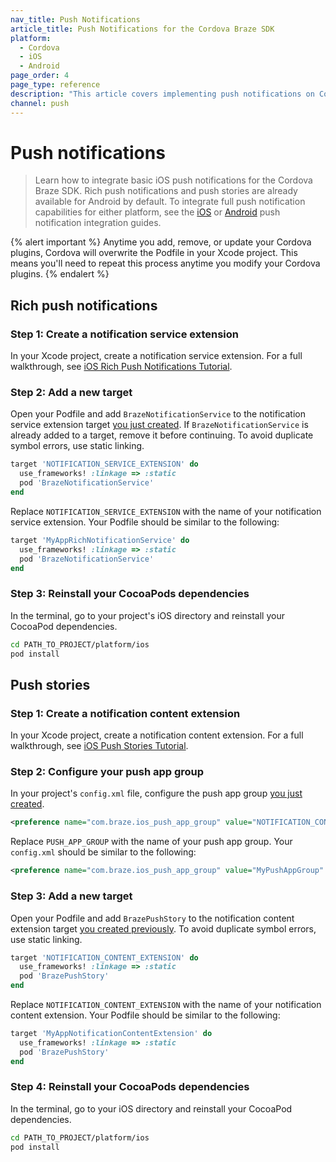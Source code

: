 ```yaml
---
nav_title: Push Notifications
article_title: Push Notifications for the Cordova Braze SDK
platform:
  - Cordova
  - iOS
  - Android
page_order: 4
page_type: reference
description: "This article covers implementing push notifications on Cordova."
channel: push
---
```


# Push notifications

> Learn how to integrate basic iOS push notifications for the Cordova Braze SDK. Rich push notifications and push stories are already available for Android by default. To integrate full push notification capabilities for either platform, see the [iOS]({{site.baseurl}}/developer_guide/platform_integration_guides/swift/push_notifications/integration/) or [Android]({{site.baseurl}}/developer_guide/platform_integration_guides/android/push_notifications/android/integration/standard_integration/) push notification integration guides.

{% alert important %}
Anytime you add, remove, or update your Cordova plugins, Cordova will overwrite the Podfile in your Xcode project. This means you'll need to repeat this process anytime you modify your Cordova plugins.
{% endalert %}

## Rich push notifications

### Step 1: Create a notification service extension

In your Xcode project, create a notification service extension. For a full walkthrough, see [iOS Rich Push Notifications Tutorial](https://braze-inc.github.io/braze-swift-sdk/tutorials/braze/b2-rich-push-notifications).

### Step 2: Add a new target

Open your Podfile and add `BrazeNotificationService` to the notification service extension target [you just created](#step-1-create-a-notification-service-extension). If `BrazeNotificationService` is already added to a target, remove it before continuing. To avoid duplicate symbol errors, use static linking.

```ruby
target 'NOTIFICATION_SERVICE_EXTENSION' do
  use_frameworks! :linkage => :static
  pod 'BrazeNotificationService'
end
```

Replace `NOTIFICATION_SERVICE_EXTENSION` with the name of your notification service extension. Your Podfile should be similar to the following:

```ruby
target 'MyAppRichNotificationService' do
  use_frameworks! :linkage => :static
  pod 'BrazeNotificationService'
end
```

### Step 3: Reinstall your CocoaPods dependencies

In the terminal, go to your project's iOS directory and reinstall your CocoaPod dependencies.

```bash
cd PATH_TO_PROJECT/platform/ios
pod install
```

## Push stories

### Step 1: Create a notification content extension

In your Xcode project, create a notification content extension. For a full walkthrough, see [iOS Push Stories Tutorial](https://braze-inc.github.io/braze-swift-sdk/tutorials/braze/b3-push-stories/).

### Step 2: Configure your push app group

In your project's `config.xml` file, configure the push app group [you just created](#step-1-create-a-notification-content-extension).

```xml
<preference name="com.braze.ios_push_app_group" value="NOTIFICATION_CONTENT_EXTENTION" />
```

Replace `PUSH_APP_GROUP` with the name of your push app group. Your `config.xml` should be similar to the following:

```xml
<preference name="com.braze.ios_push_app_group" value="MyPushAppGroup" />
```

### Step 3: Add a new target

Open your Podfile and add `BrazePushStory` to the notification content extension target [you created previously](#step-1-create-a-notification-content-extension). To avoid duplicate symbol errors, use static linking.

```ruby
target 'NOTIFICATION_CONTENT_EXTENSION' do
  use_frameworks! :linkage => :static
  pod 'BrazePushStory'
end
```

Replace `NOTIFICATION_CONTENT_EXTENSION` with the name of your notification content extension. Your Podfile should be similar to the following:

```ruby
target 'MyAppNotificationContentExtension' do
  use_frameworks! :linkage => :static
  pod 'BrazePushStory'
end
```

### Step 4: Reinstall your CocoaPods dependencies

In the terminal, go to your iOS directory and reinstall your CocoaPod dependencies.

```bash
cd PATH_TO_PROJECT/platform/ios
pod install
```
